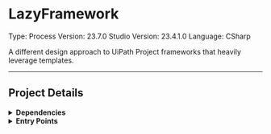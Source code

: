 # LazyFramework
Type: Process
Version: 23.7.0
Studio Version: 23.4.1.0
Language: CSharp

A different design approach to UiPath Project frameworks that heavily leverage templates.

<hr />

## Project Details
<details>
    <summary>
    <b>Dependencies</b>
    </summary>
    | Name | Version |
|  --- | ---  |
| Cronos | 0.7.1 |
| UiPath.Excel.Activities | 2.20.1 |
| UiPath.Mail.Activities | 1.20.2 |
| UiPath.System.Activities | 23.4.3 |
| UiPath.Testing.Activities | 23.4.1 |


</details>
<details>
    <summary>
    <b>Entry Points</b>
    </summary>

- C:\Users\eyash\Documents\UiPath\LazyFramework\Dispatcher.xaml


</details>
